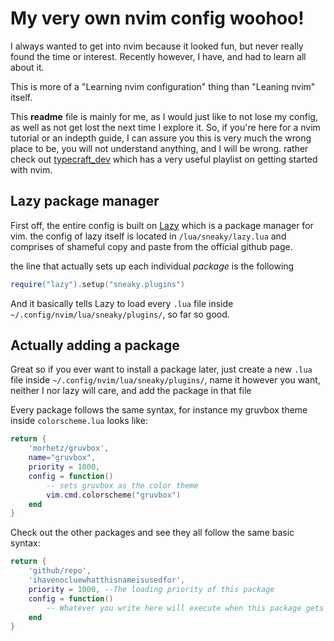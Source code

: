 # My very own nvim config woohoo!

I always wanted to get into nvim because it looked fun, but never really found the time or interest.
Recently however, I have, and had to learn all about it.

This is more of a "Learning nvim configuration" thing than "Leaning nvim" itself.

This **readme** file is mainly for me, as I would just like to not lose my config, as well as not get lost the next time I explore it.
So, if you're here for a nvim tutorial or an indepth guide, I can assure you this is very much the wrong place to be, you will not understand anything, and I will be wrong.
rather check out [typecraft_dev](https://www.youtube.com/@typecraft_dev) which has a very useful playlist on getting started with nvim.

## Lazy package manager

First off, the entire config is built on [Lazy](https://github.com/folke/lazy.nvim) which is a package manager for vim.
the config of lazy itself is located in `/lua/sneaky/lazy.lua` and comprises of shameful copy and paste from the official github page.

the line that actually sets up each individual *package* is the following

```lua
require("lazy").setup("sneaky.plugins")
```
And it basically tells Lazy to load every `.lua` file inside `~/.config/nvim/lua/sneaky/plugins/`, so far so good.

## Actually adding a package

Great so if you ever want to install a package later, just create a new `.lua` file inside `~/.config/nvim/lua/sneaky/plugins/`, name it however you want, neither I nor lazy will care, and add the package in that file

Every package follows the same syntax, for instance my gruvbox theme inside `colorscheme.lua` looks like:
```lua
return {
	'morhetz/gruvbox', 
	name="gruvbox", 
	priority = 1000, 
	config = function() 
		-- sets gruvbox as the color theme
		vim.cmd.colorscheme("gruvbox")
	end
}
```

Check out the other packages and see they all follow the same basic syntax:
```lua
return {
    'github/repo',
    'ihavenocluewhatthisnameisusedfor',
    priority = 1000, --The loading priority of this package
    config = function()
        -- Whatever you write here will execute when this package gets loaded
    end
}
```
